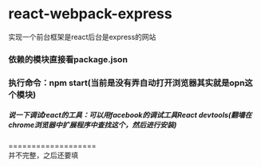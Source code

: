 # react-webpack-express
实现一个前台框架是react后台是express的网站
### 依赖的模块直接看package.json
### 执行命令：npm start(当前是没有弄自动打开浏览器其实就是opn这个模块)
##### 说一下调试react的工具：可以用facebook的调试工具React devtools(翻墙在chrome浏览器中扩展程序中查找这个，然后进行安装)
===================</br>
并不完整，之后还要填
